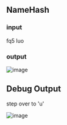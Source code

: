 ## NameHash
### input
fq5
luo
### output
![image](https://user-images.githubusercontent.com/62541370/190046302-f667a007-1a92-444d-b01f-04bf1634070a.png)

## Debug Output
step over to 'u'

![image](https://user-images.githubusercontent.com/62541370/190049480-4d67ab2e-8d25-4930-a72a-11b593ebc761.png)
